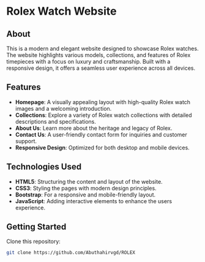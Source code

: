 # Rolex Watch Website  

## About  
This is a modern and elegant website designed to showcase Rolex watches. The website highlights various models, collections, and features of Rolex timepieces with a focus on luxury and craftsmanship. Built with a responsive design, it offers a seamless user experience across all devices.  

## Features  
- **Homepage**: A visually appealing layout with high-quality Rolex watch images and a welcoming introduction.  
- **Collections**: Explore a variety of Rolex watch collections with detailed descriptions and specifications.  
- **About Us**: Learn more about the heritage and legacy of Rolex.  
- **Contact Us**: A user-friendly contact form for inquiries and customer support.  
- **Responsive Design**: Optimized for both desktop and mobile devices.

## Technologies Used  
- **HTML5**: Structuring the content and layout of the website.  
- **CSS3**: Styling the pages with modern design principles.  
- **Bootstrap**: For a responsive and mobile-friendly layout.  
- **JavaScript**: Adding interactive elements to enhance the users experience.

## Getting Started  
  Clone this repository:  
   ```bash  
   git clone https://github.com/Abuthahirvgd/ROLEX
